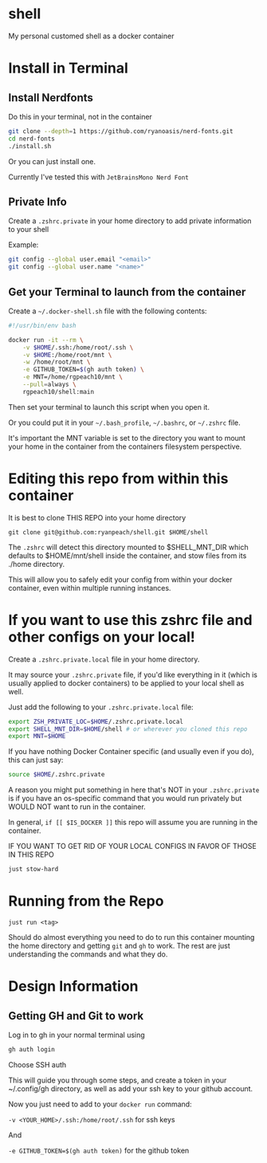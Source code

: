 # shell

My personal customed shell as a docker container

# Install in Terminal

## Install Nerdfonts

Do this in your terminal, not in the container

```bash
git clone --depth=1 https://github.com/ryanoasis/nerd-fonts.git
cd nerd-fonts
./install.sh
```

Or you can just install one.

Currently I've tested this with `JetBrainsMono Nerd Font`

## Private Info

Create a `.zshrc.private` in your home directory to add private information to your shell

Example:

```bash
git config --global user.email "<email>"
git config --global user.name "<name>"
```

## Get your Terminal to launch from the container

Create a `~/.docker-shell.sh` file with the following contents:

```bash
#!/usr/bin/env bash

docker run -it --rm \
    -v $HOME/.ssh:/home/root/.ssh \
    -v $HOME:/home/root/mnt \
    -w /home/root/mnt \
    -e GITHUB_TOKEN=$(gh auth token) \
    -e MNT=/home/rgpeach10/mnt \
    --pull=always \
    rgpeach10/shell:main
```

Then set your terminal to launch this script when you open it.

Or you could put it in your `~/.bash_profile`, `~/.bashrc`, or `~/.zshrc` file.

It's important the MNT variable is set to the directory you want to mount your home in the container from the containers filesystem perspective.

# Editing this repo from within this container

It is best to clone THIS REPO into your home directory

`git clone git@github.com:ryanpeach/shell.git $HOME/shell`

The `.zshrc` will detect this directory mounted to $SHELL_MNT_DIR which defaults to $HOME/mnt/shell inside the container, and stow files from its ./home directory.

This will allow you to safely edit your config from within your docker container, even within multiple running instances.

# If you want to use this zshrc file and other configs on your local!

Create a `.zshrc.private.local` file in your home directory.

It may source your `.zshrc.private` file, if you'd like everything in it (which is usually applied to docker containers) to be applied to your local shell as well.

Just add the following to your `.zshrc.private.local` file:

```bash
export ZSH_PRIVATE_LOC=$HOME/.zshrc.private.local
export SHELL_MNT_DIR=$HOME/shell # or wherever you cloned this repo
export MNT=$HOME
```

If you have nothing Docker Container specific (and usually even if you do), this can just say:

```bash
source $HOME/.zshrc.private
```

A reason you might put something in here that's NOT in your `.zshrc.private` is if you have an os-specific command that you would run privately but WOULD NOT want to run in the container.

In general, `if [[ $IS_DOCKER ]]` this repo will assume you are running in the container.

IF YOU WANT TO GET RID OF YOUR LOCAL CONFIGS IN FAVOR OF THOSE IN THIS REPO

```bash
just stow-hard
```

# Running from the Repo

`just run <tag>`

Should do almost everything you need to do to run this container mounting the home directory and getting `git` and `gh` to work. The rest are just understanding the commands and what they do.

# Design Information

## Getting GH and Git to work

Log in to gh in your normal terminal using

```bash
gh auth login
```

Choose SSH auth

This will guide you through some steps,
and create a token in your ~/.config/gh directory,
as well as add your ssh key to your github account.

Now you just need to add to your `docker run` command:

`-v <YOUR_HOME>/.ssh:/home/root/.ssh` for ssh keys

And

`-e GITHUB_TOKEN=$(gh auth token)` for the github token
